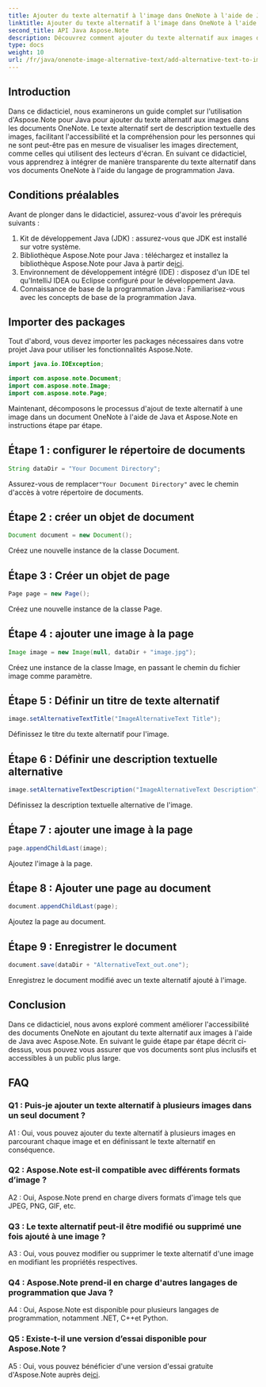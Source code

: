```yaml
---
title: Ajouter du texte alternatif à l'image dans OneNote à l'aide de Java
linktitle: Ajouter du texte alternatif à l'image dans OneNote à l'aide de Java
second_title: API Java Aspose.Note
description: Découvrez comment ajouter du texte alternatif aux images dans des documents OneNote à l'aide de Java avec Aspose.Note, améliorant ainsi l'accessibilité et l'inclusivité.
type: docs
weight: 10
url: /fr/java/onenote-image-alternative-text/add-alternative-text-to-image/
---
```

## Introduction

Dans ce didacticiel, nous examinerons un guide complet sur l'utilisation d'Aspose.Note pour Java pour ajouter du texte alternatif aux images dans les documents OneNote. Le texte alternatif sert de description textuelle des images, facilitant l'accessibilité et la compréhension pour les personnes qui ne sont peut-être pas en mesure de visualiser les images directement, comme celles qui utilisent des lecteurs d'écran. En suivant ce didacticiel, vous apprendrez à intégrer de manière transparente du texte alternatif dans vos documents OneNote à l'aide du langage de programmation Java.

## Conditions préalables

Avant de plonger dans le didacticiel, assurez-vous d'avoir les prérequis suivants :

1. Kit de développement Java (JDK) : assurez-vous que JDK est installé sur votre système.
2.  Bibliothèque Aspose.Note pour Java : téléchargez et installez la bibliothèque Aspose.Note pour Java à partir de[ici](https://releases.aspose.com/note/java/).
3. Environnement de développement intégré (IDE) : disposez d'un IDE tel qu'IntelliJ IDEA ou Eclipse configuré pour le développement Java.
4. Connaissance de base de la programmation Java : Familiarisez-vous avec les concepts de base de la programmation Java.

## Importer des packages

Tout d'abord, vous devez importer les packages nécessaires dans votre projet Java pour utiliser les fonctionnalités Aspose.Note.

```java
import java.io.IOException;

import com.aspose.note.Document;
import com.aspose.note.Image;
import com.aspose.note.Page;
```

Maintenant, décomposons le processus d'ajout de texte alternatif à une image dans un document OneNote à l'aide de Java et Aspose.Note en instructions étape par étape.

## Étape 1 : configurer le répertoire de documents

```java
String dataDir = "Your Document Directory";
```

 Assurez-vous de remplacer`"Your Document Directory"` avec le chemin d'accès à votre répertoire de documents.

## Étape 2 : créer un objet de document

```java
Document document = new Document();
```

Créez une nouvelle instance de la classe Document.

## Étape 3 : Créer un objet de page

```java
Page page = new Page();
```

Créez une nouvelle instance de la classe Page.

## Étape 4 : ajouter une image à la page

```java
Image image = new Image(null, dataDir + "image.jpg");
```

Créez une instance de la classe Image, en passant le chemin du fichier image comme paramètre.

## Étape 5 : Définir un titre de texte alternatif

```java
image.setAlternativeTextTitle("ImageAlternativeText Title");
```

Définissez le titre du texte alternatif pour l'image.

## Étape 6 : Définir une description textuelle alternative

```java
image.setAlternativeTextDescription("ImageAlternativeText Description");
```

Définissez la description textuelle alternative de l'image.

## Étape 7 : ajouter une image à la page

```java
page.appendChildLast(image);
```

Ajoutez l'image à la page.

## Étape 8 : Ajouter une page au document

```java
document.appendChildLast(page);
```

Ajoutez la page au document.

## Étape 9 : Enregistrer le document

```java
document.save(dataDir + "AlternativeText_out.one");
```

Enregistrez le document modifié avec un texte alternatif ajouté à l'image.

## Conclusion

Dans ce didacticiel, nous avons exploré comment améliorer l'accessibilité des documents OneNote en ajoutant du texte alternatif aux images à l'aide de Java avec Aspose.Note. En suivant le guide étape par étape décrit ci-dessus, vous pouvez vous assurer que vos documents sont plus inclusifs et accessibles à un public plus large.

## FAQ

### Q1 : Puis-je ajouter un texte alternatif à plusieurs images dans un seul document ?

A1 : Oui, vous pouvez ajouter du texte alternatif à plusieurs images en parcourant chaque image et en définissant le texte alternatif en conséquence.

### Q2 : Aspose.Note est-il compatible avec différents formats d’image ?

A2 : Oui, Aspose.Note prend en charge divers formats d'image tels que JPEG, PNG, GIF, etc.

### Q3 : Le texte alternatif peut-il être modifié ou supprimé une fois ajouté à une image ?

A3 : Oui, vous pouvez modifier ou supprimer le texte alternatif d'une image en modifiant les propriétés respectives.

### Q4 : Aspose.Note prend-il en charge d'autres langages de programmation que Java ?

A4 : Oui, Aspose.Note est disponible pour plusieurs langages de programmation, notamment .NET, C++et Python.

### Q5 : Existe-t-il une version d’essai disponible pour Aspose.Note ?

 A5 : Oui, vous pouvez bénéficier d'une version d'essai gratuite d'Aspose.Note auprès de[ici](https://releases.aspose.com/).